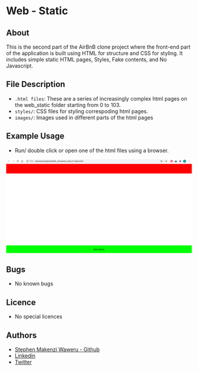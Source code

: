 # Web - Static

## About
This is the second part of the AirBnB clone  project where the front-end part of the application is built using HTML for structure and CSS for styling. It includes simple static HTML pages, Styles, Fake contents, and No Javascript.
## File Description
 - `.html files`: These are a series of increasingly complex html pages on the web_static folder starting from 0 to 103.
 - `styles/`: CSS files for styling correspoding html pages.
 - `images/`: Images used in different parts of the html pages

## Example Usage
- Run/ double click or open one of the html files using a browser.
<img src="images/ex_usage.png">

## Bugs
- No known bugs

## Licence
- No special licences

## Authors
 - [Stephen Makenzi Waweru - Github](/https://github.com/StephenMakenziWaweru)
 - [Linkedin](/https://www.linkedin.com/in/stephen-makenzi/)
 - [Twitter](/https://twitter.com/StephenMakenzi)

